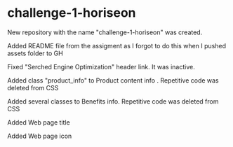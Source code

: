 # challenge-1-horiseon

New repository with the name "challenge-1-horiseon" was created.

Added README file from the assigment as I forgot to do this when I pushed assets folder to GH

Fixed "Serched Engine Optimization" header link. It was inactive.

Added class "product_info" to Product content info . Repetitive code was deleted from CSS

Added several classes to Benefits info. Repetitive code was deleted from CSS

Added Web page title

Added Web page icon







